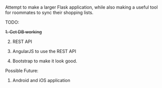 Attempt to make a larger Flask application, while also making a useful tool for roommates to sync their shopping lists.


TODO:

<del>1. Get DB working</del>

2. REST API

3. AngularJS to use the REST API

4. Bootstrap to make it look good.


Possible Future:

1. Android and iOS application